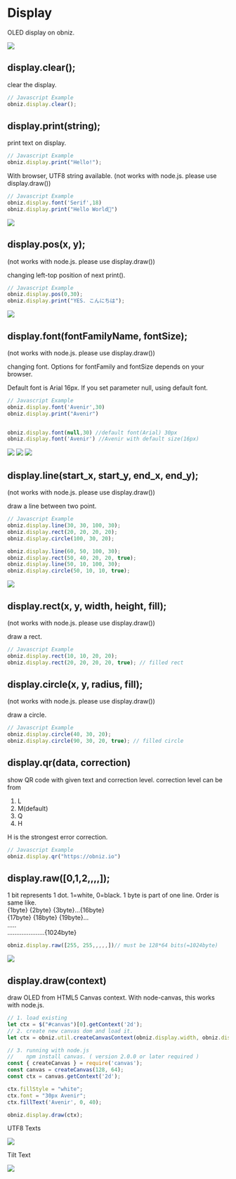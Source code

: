 # Display
OLED display on obniz.

![](./images/obniz_display_sphere.gif)

## display.clear();
clear the display.

```Javascript
// Javascript Example
obniz.display.clear();
```
## display.print(string);
print text on display.

```Javascript
// Javascript Example
obniz.display.print("Hello!");
```

With browser, UTF8 string available. (not works with node.js. please use display.draw())
```javascript
// Javascript Example
obniz.display.font('Serif',18)
obniz.display.print("Hello World🧡")
```
![](./images/obniz_display_print.jpg)

## display.pos(x, y);
(not works with node.js. please use display.draw())
 
changing left-top position of next print().
```javascript
// Javascript Example
obniz.display.pos(0,30);
obniz.display.print("YES. こんにちは");
```
![](./images/obniz_display_pos.jpg)

## display.font(fontFamilyName, fontSize);
(not works with node.js. please use display.draw())
 
changing font.
Options for fontFamily and fontSize depends on your browser.

Default font is Arial 16px.
If you set parameter null, using default font.
```javascript
// Javascript Example
obniz.display.font('Avenir',30)
obniz.display.print("Avenir")


obniz.display.font(null,30) //default font(Arial) 30px
obniz.display.font('Avenir') //Avenir with default size(16px)
```
![](./images/obniz_display_samples3.jpg)
![](./images/obniz_display_samples2.jpg)
![](./images/obniz_display_samples4.jpg)

## display.line(start_x, start_y, end_x, end_y);
(not works with node.js. please use display.draw())
 
draw a line between two point.
```javascript
// Javascript Example
obniz.display.line(30, 30, 100, 30);
obniz.display.rect(20, 20, 20, 20);
obniz.display.circle(100, 30, 20);

obniz.display.line(60, 50, 100, 30);
obniz.display.rect(50, 40, 20, 20, true);
obniz.display.line(50, 10, 100, 30);
obniz.display.circle(50, 10, 10, true);
```
![](./images/obniz_display_draws.jpg)

## display.rect(x, y, width, height, fill);
(not works with node.js. please use display.draw())
 
draw a rect.
```javascript
// Javascript Example
obniz.display.rect(10, 10, 20, 20);
obniz.display.rect(20, 20, 20, 20, true); // filled rect
```

## display.circle(x, y, radius, fill);
(not works with node.js. please use display.draw())
 
draw a circle.
```javascript
// Javascript Example
obniz.display.circle(40, 30, 20);
obniz.display.circle(90, 30, 20, true); // filled circle
```


## display.qr(data, correction)
show QR code with given text and correction level.
correction level can be from

1. L
2. M(default)
3. Q
4. H

H is the strongest error correction.

```Javascript
// Javascript Example
obniz.display.qr("https://obniz.io")
```

## display.raw([0,1,2,,,,]);

1 bit represents 1 dot. 1=white, 0=black.
1 byte is part of one line.
Order is same like.  
{1byte} {2byte} {3byte}...{16byte}  
{17byte} {18byte} {19byte}...  
.....  
.....................{1024byte}  

```javascript
obniz.display.raw([255, 255,,,,,])// must be 128*64 bits(=1024byte)
```

![](./images/obniz_display_sphere.gif)

## display.draw(context)
draw OLED from HTML5 Canvas context.
With node-canvas, this works with node.js.

```javascript
// 1. load existing
let ctx = $("#canvas")[0].getContext('2d');
// 2. create new canvas dom and load it.
let ctx = obniz.util.createCanvasContext(obniz.display.width, obniz.display.height);

// 3. running with node.js
//    npm install canvas. ( version 2.0.0 or later required )
const { createCanvas } = require('canvas');
const canvas = createCanvas(128, 64); 
const ctx = canvas.getContext('2d');

ctx.fillStyle = "white";
ctx.font = "30px Avenir";
ctx.fillText('Avenir', 0, 40);

obniz.display.draw(ctx);
```

UTF8 Texts

![](./images/obniz_display_samples0.jpg)

Tilt Text

![](./images/obniz_display_samples1.jpg)




